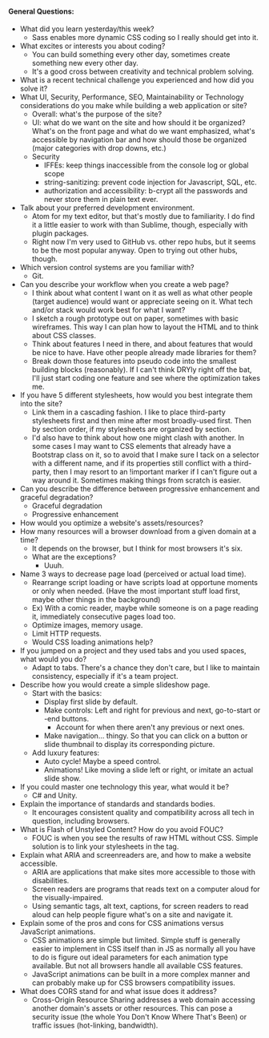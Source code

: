 #### General Questions:

* What did you learn yesterday/this week?
  - Sass enables more dynamic CSS coding so I really should get into it.
* What excites or interests you about coding?
  - You can build something every other day, sometimes create something new every other day.
  - It's a good cross between creativity and technical problem solving.
* What is a recent technical challenge you experienced and how did you solve it?
* What UI, Security, Performance, SEO, Maintainability or Technology considerations do you make while building a web application or site?
  - Overall: what's the purpose of the site?
  - UI: what do we want on the site and how should it be organized? What's on the front page and what do we want emphasized, what's accessible by navigation bar and how should those be organized (major categories with drop downs, etc.)
  - Security
    - IFFEs: keep things inaccessible from the console log or global scope
    - string-sanitizing: prevent code injection for Javascript, SQL, etc.
    - authorization and accessibility: b-crypt all the passwords and never store them in plain text ever.
* Talk about your preferred development environment.
  - Atom for my text editor, but that's mostly due to familiarity. I do find it a little easier to work with than Sublime, though, especially with plugin packages.
  - Right now I'm very used to GitHub vs. other repo hubs, but it seems to be the most popular anyway. Open to trying out other hubs, though.
* Which version control systems are you familiar with?
  - Git.
* Can you describe your workflow when you create a web page?
  - I think about what content I want on it as well as what other people (target audience) would want or appreciate seeing on it. What tech and/or stack would work best for what I want?
  - I sketch a rough prototype out on paper, sometimes with basic wireframes. This way I can plan how to layout the HTML and to think about CSS classes.
  - Think about features I need in there, and about features that would be nice to have. Have other people already made libraries for them?
  - Break down those features into pseudo code into the smallest building blocks (reasonably). If I can't think DRYly right off the bat, I'll just start coding one feature and see where the optimization takes me.
* If you have 5 different stylesheets, how would you best integrate them into the site?
  - Link them in a cascading fashion. I like to place third-party stylesheets first and then mine after most broadly-used first. Then by section order, if my stylesheets are organized by section.
  - I'd also have to think about how one might clash with another. In some cases I may want to CSS elements that already have a Bootstrap class on it, so to avoid that I make sure I tack on a selector with a different name, and if its properties still conflict with a third-party, then I may resort to an !important marker if I can't figure out a way around it. Sometimes making things from scratch is easier.
* Can you describe the difference between progressive enhancement and graceful degradation?
  - Graceful degradation
  - Progressive enhancement
* How would you optimize a website's assets/resources?
* How many resources will a browser download from a given domain at a time?
  - It depends on the browser, but I think for most browsers it's six.
  * What are the exceptions?
    - Uuuh.
* Name 3 ways to decrease page load (perceived or actual load time).
  - Rearrange script loading or have scripts load at opportune moments or only when needed. (Have the most important stuff load first, maybe other things in the background)
  - Ex) With a comic reader, maybe while someone is on a page reading it, immediately consecutive pages load too.
  - Optimize images, memory usage.
  - Limit HTTP requests.
  - Would CSS loading animations help?
* If you jumped on a project and they used tabs and you used spaces, what would you do?
  - Adapt to tabs. There's a chance they don't care, but I like to maintain consistency, especially if it's a team project.
* Describe how you would create a simple slideshow page.
  - Start with the basics:
    - Display first slide by default.
    - Make controls: Left and right for previous and next, go-to-start or -end buttons.
      - Account for when there aren't any previous or next ones.
    - Make navigation... thingy. So that you can click on a button or slide thumbnail to display its corresponding picture.
  - Add luxury features:
    - Auto cycle! Maybe a speed control.
    - Animations! Like moving a slide left or right, or imitate an actual slide show.
* If you could master one technology this year, what would it be?
  - C# and Unity.
* Explain the importance of standards and standards bodies.
  - It encourages consistent quality and compatibility across all tech in question, including browsers.
* What is Flash of Unstyled Content? How do you avoid FOUC?
  - FOUC is when you see the results of raw HTML without CSS. Simple solution is to link your stylesheets in the <head> tag.
* Explain what ARIA and screenreaders are, and how to make a website accessible.
   - ARIA are applications that make sites more accessible to those with disabilities.
   - Screen readers are programs that reads text on a computer aloud for the visually-impaired.
   - Using semantic tags, alt text, captions, for screen readers to read aloud can help people figure what's on a site and navigate it.
* Explain some of the pros and cons for CSS animations versus JavaScript animations.
  - CSS animations are simple but limited. Simple stuff is generally easier to implement in CSS itself than in JS as normally all you have to do is figure out ideal parameters for each animation type available. But not all browsers handle all available CSS features.
  - JavaScript animations can be built in a more complex manner and can probably make up for CSS browsers compatibility issues.
* What does CORS stand for and what issue does it address?
  - Cross-Origin Resource Sharing addresses a web domain accessing another domain's assets or other resources. This can pose a security issue (the whole You Don't Know Where That's Been) or traffic issues (hot-linking, bandwidth).
